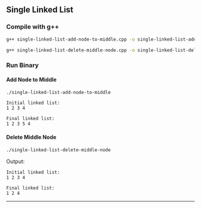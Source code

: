 ## Single Linked List

### Compile with g++

```sh
g++ single-linked-list-add-node-to-middle.cpp -o single-linked-list-add-node-to-middle
```

```sh
g++ single-linked-list-delete-middle-node.cpp -o single-linked-list-delete-middle-node
```

### Run Binary

#### Add Node to Middle

```sh
./single-linked-list-add-node-to-middle
```
```
Initial linked list:
1 2 3 4 

Final linked list:
1 2 3 5 4
```

#### Delete Middle Node

```sh
./single-linked-list-delete-middle-node
```

Output:
```
Initial linked list:
1 2 3 4 

Final linked list:
1 2 4
```

--------------------